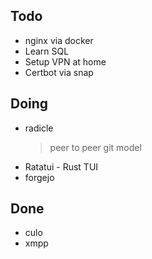 ## Todo
- nginx via docker
- Learn SQL
- Setup VPN at home
- Certbot via snap

## Doing
- radicle
    > peer to peer git model
- Ratatui - Rust TUI
- forgejo

## Done
- culo
- xmpp

